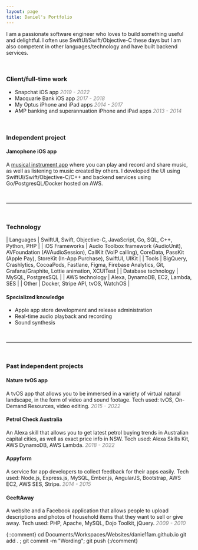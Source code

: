 ```yaml
---
layout: page
title: Daniel's Portfolio
---
```


I am a passionate software engineer who loves to build something useful and delightful. I often use SwiftUI/Swift/Objective-C these days but I am also competent in other languages/technology and have built backend services.

<br/>


### Client/full-time work

- Snapchat iOS app _<span style="color: grey">2019 - 2022</span>_
- Macquarie Bank iOS app _<span style="color: grey">2017 - 2018</span>_
- My Optus iPhone and iPad apps _<span style="color: grey">2014 - 2017</span>_
- AMP banking and superannuation iPhone and iPad apps  _<span style="color: grey">2013 - 2014</span>_

<br/>


### Independent project

#### Jamophone iOS app

A [musical instrument app](https://apps.apple.com/app/id535422655) where you can play and record and share music, as well as listening to music created by others. I developed the UI using SwiftUI/Swift/Objective-C/C++ and backend services using Go/PostgresQL/Docker hosted on AWS.


<br/>

------------------------

<br/>


### Technology

| Languages | SwiftUI, Swift, Objective-C, JavaScript, Go, SQL, C++, Python, PHP |
| iOS Frameworks | Audio Toolbox framework (AudioUnit), AVFoundation (AVAudioSession), CallKit (VoIP calling), CoreData, PassKit (Apple Pay), StoreKit (In-App Purchase), SwiftUI, UIKit |
| Tools | BigQuery, Crashlytics, CocoaPods, Fastlane, Figma, Firebase Analytics, Git, Grafana/Graphite, Lottie animation, XCUITest |
| Database technology | MySQL, PostgresSQL |
| AWS technology | Alexa, DynamoDB, EC2, Lambda, SES |
| Other | Docker, Stripe API, tvOS, WatchOS |


#### Specialized knowledge

- Apple app store development and release administration
- Real-time audio playback and recording
- Sound synthesis

<br/>

------------------------

<br/>


### Past independent projects

#### Nature tvOS app

A tvOS app that allows you to be immersed in a variety of virtual natural landscape, in the form of video and sound footage. Tech used: tvOS, On-Demand Resources, video editing. _<span style="color: grey">2015 - 2022</span>_

#### Petrol Check Australia

An Alexa skill that allows you to get latest petrol buying trends in Australian capital cities, as well as exact price info in NSW. Tech used: Alexa Skills Kit, AWS DynamoDB, AWS Lambda. _<span style="color: grey">2018 - 2022</span>_

#### Appyform

A service for app developers to collect feedback for their apps easily. Tech used: Node.js, Express.js, MySQL, Ember.js, AngularJS, Bootstrap, AWS EC2, AWS SES, Stripe. _<span style="color: grey">2014 - 2015</span>_

#### GeeftAway

A website and a Facebook application that allows people to upload descriptions and photos of household items that they want to sell or give away. Tech used: PHP, Apache, MySQL, Dojo Toolkit, jQuery. _<span style="color: grey">2009 - 2010</span>_


{::comment}
cd Documents/Workspaces/Websites/danie11am.github.io
git add . ; git commit -m "Wording"; git push
{:/comment}

